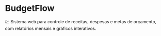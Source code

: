 # BudgetFlow
💹 Sistema web para controle de receitas, despesas e metas de orçamento, com relatórios mensais e gráficos interativos. 
